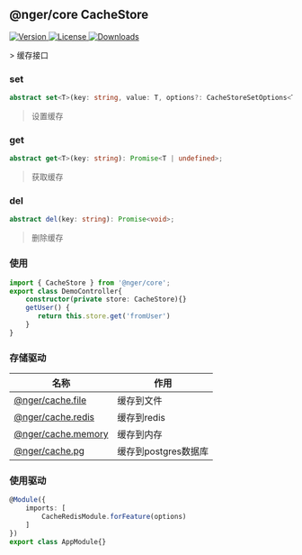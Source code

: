## @nger/core CacheStore
<p>
    <a href="https://www.npmjs.com/package/@nger/core">
        <img src="https://img.shields.io/npm/v/@nger/core.svg" alt="Version">
    </a>
    <a href="https://www.npmjs.com/package/@nger/core">
        <img src="https://img.shields.io/npm/l/@nger/core.svg" alt="License">
    </a>
    <a href="https://npmcharts.com/compare/@nger/core?minimal=true">
        <img src="https://img.shields.io/npm/dm/@nger/core.svg" alt="Downloads">
    </a>
</p>
> 缓存接口

### set
```ts
abstract set<T>(key: string, value: T, options?: CacheStoreSetOptions<T>): Promise<void>
```
> 设置缓存

### get
```ts
abstract get<T>(key: string): Promise<T | undefined>;
```
> 获取缓存


### del
```ts
abstract del(key: string): Promise<void>;
```
> 删除缓存

### 使用
```ts
import { CacheStore } from '@nger/core';
export class DemoController{
    constructor(private store: CacheStore){}
    getUser() {
       return this.store.get('fromUser')
    }
}
```

### 存储驱动
| 名称                    | 作用                 |
| ----------------------- | -------------------- |
| [@nger/cache.file](/)   | 缓存到文件           |
| [@nger/cache.redis](/)  | 缓存到redis          |
| [@nger/cache.memory](/) | 缓存到内存           |
| [@nger/cache.pg](/)     | 缓存到postgres数据库 |

### 使用驱动

```ts
@Module({
    imports: [
        CacheRedisModule.forFeature(options)
    ]
})
export class AppModule{}
```